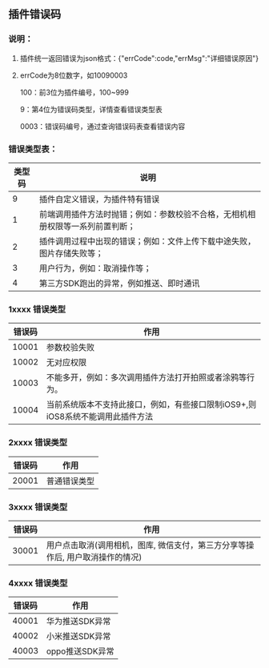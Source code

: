 ## 插件错误码

### 说明：

1. 插件统一返回错误为json格式：{"errCode":code,"errMsg":"详细错误原因"}

2. errCode为8位数字，如10090003

   100：前3位为插件编号，100~999

   9：第4位为错误码类型，详情查看错误类型表

   0003：错误码编号，通过查询错误码表查看错误内容

### 错误类型表：

| 类型码 | 说明                                                         |
| ------ | ------------------------------------------------------------ |
| 9      | 插件自定义错误，为插件特有错误                               |
| 1      | 前端调用插件方法时抛错；例如：参数校验不合格，无相机相册权限等一系列前置判断； |
| 2      | 插件调用过程中出现的错误；例如：文件上传下载中途失败，图片存储失败等； |
| 3      | 用户行为，例如：取消操作等；                                 |
| 4      | 第三方SDK跑出的异常，例如推送、即时通讯                      |

### 1xxxx 错误类型

| 错误码 | 作用                                                         |
| ------ | ------------------------------------------------------------ |
| 10001  | 参数校验失败                                                 |
| 10002  | 无对应权限                                                   |
| 10003  | 不能多开，例如：多次调用插件方法打开拍照或者涂鸦等行为。     |
| 10004  | 当前系统版本不支持此接口，例如，有些接口限制iOS9+,则iOS8系统不能调用此插件方法 |

### 2xxxx 错误类型

| 错误码 | 作用         |
| ------ | ------------ |
| 20001  | 普通错误类型 |

### 3xxxx 错误类型

| 错误码 | 作用                                                         |
| ------ | ------------------------------------------------------------ |
| 30001  | 用户点击取消(调用相机，图库, 微信支付，第三方分享等操作后, 用户取消操作的情况) |

### 4xxxx 错误类型

| 错误码 | 作用            |
| ------ | --------------- |
| 40001  | 华为推送SDK异常 |
| 40002  | 小米推送SDK异常 |
| 40003  | oppo推送SDK异常 |

